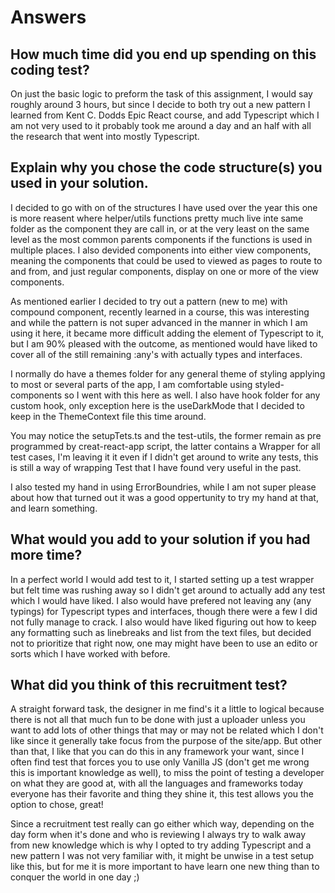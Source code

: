 # Answers

## How much time did you end up spending on this coding test?

On just the basic logic to preform the task of this assignment, I would say roughly around 3 hours, but since I decide to both try out a new pattern I learned from Kent C. Dodds Epic React course, and add Typescript which I am not very used to it probably took me around a day and an half with all the research that went into mostly Typescript.

## Explain why you chose the code structure(s) you used in your solution.

I decided to go with on of the structures I have used over the year this one is more reasent where helper/utils functions pretty much live inte same folder as the component they are call in, or at the very least on the same level as the most common parents components if the functions is used in multiple places. I also devided components into either view components, meaning the components that could be used to viewed as pages to route to and from, and just regular components, display on one or more of the view components.

As mentioned earlier I decided to try out a pattern (new to me) with compound component, recently learned in a course, this was interesting and while the pattern is not super advanced in the manner in which I am using it here, it became more difficult adding the element of Typescript to it, but I am 90% pleased with the outcome, as mentioned would have liked to cover all of the still remaining :any's with actually types and interfaces.

I normally do have a themes folder for any general theme of styling applying to most or several parts of the app, I am comfortable using styled-components so I went with this here as well. I also have hook folder for any custom hook, only exception here is the useDarkMode that I decided to keep in the ThemeContext file this time around.

You may notice the setupTets.ts and the test-utils, the former remain as pre programmed by creat-react-app script, the latter contains a Wrapper for all test cases, I'm leaving it it even if I didn't get around to write any tests, this is still a way of wrapping Test that I have found very useful in the past.

I also tested my hand in using ErrorBoundries, while I am not super please about how that turned out it was a good oppertunity to try my hand at that, and learn something.

## What would you add to your solution if you had more time?

In a perfect world I would add test to it, I started setting up a test wrapper but felt time was rushing away so I didn't get around to actually add any test which I would have liked. I also would have prefered not leaving any (any typings) for Typescript types and interfaces, though there were a few I did not fully manage to crack. I also would have liked figuring out how to keep any formatting such as linebreaks and list from the text files, but decided not to prioritize that right now, one may might have been to use an edito or sorts which I have worked with before.

## What did you think of this recruitment test?

A straight forward task, the designer in me find's it a little to logical because there is not all that much fun to be done with just a uploader unless you want to add lots of other things that may or may not be related which I don't like since it generally take focus from the purpose of the site/app. But other than that, I like that you can do this in any framework your want, since I often find test that forces you to use only Vanilla JS (don't get me wrong this is important knowledge as well), to miss the point of testing a developer on what they are good at, with all the languages and frameworks today everyone has their favorite and thing they shine it, this test allows you the option to chose, great!

Since a recruitment test really can go either which way, depending on the day form when it's done and who is reviewing I always try to walk away from new knowledge which is why I opted to try adding Typescript and a new pattern I was not very familiar with, it might be unwise in a test setup like this, but for me it is more important to have learn one new thing than to conquer the world in one day ;)
